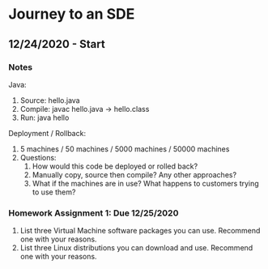 # Journey to an SDE

## 12/24/2020 - Start

### Notes

Java:
1. Source: hello.java
1. Compile: javac hello.java -> hello.class
1. Run: java hello

Deployment / Rollback:
1. 5 machines / 50 machines / 5000 machines / 50000 machines
1. Questions:
	1. How would this code be deployed or rolled back?
	1. Manually copy, source then compile? Any other approaches?
	1. What if the machines are in use? What happens to customers trying to use them?

### Homework Assignment 1: Due 12/25/2020
1. List three Virtual Machine software packages you can use. Recommend one with your reasons.
2. List three Linux distributions you can download and use. Recommend one with your reasons.
